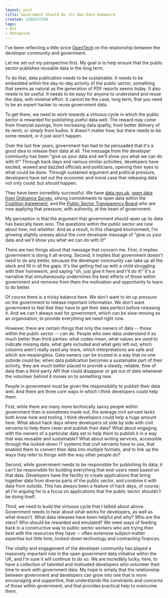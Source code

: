 ```yaml
---
layout: post
title: Government Should Do its Own Data Homework
created: 1285537290
tags:
- psi
- datagovuk
---
```

I've been reflecting a little since [OpenTech](http://www.ukuug.org/events/opentech2010/) on the relationship between the developer community and government.

Let me set out my perspective first. My goal is to help ensure that the public sector publishes reusable data in the long term.

To do that, data publication needs to be sustainable. It needs to be embedded within the day-to-day activity of the public sector, something that seems as natural as the generation of PDF reports seems today. It also needs to be useful. It needs to be easy for anyone to understand and reuse the data, with minimal effort. It cannot be the case, long term, that you need to be an expert hacker to reuse government data.

To get there, we need to work towards a virtuous cycle in which the public sector is rewarded for publishing useful data well. The reward may come from financial savings, from increasing data quality, from better delivery of its remit, or simply from kudos. It doesn't matter how, but there needs to be some reward, or it just won't happen.

Over the last few years, government has had to be persuaded that it's a good idea to release their data at all. The message from the developer community has been "give us your data and we'll show you what we can do with it!" Through hack days and various similar activities, developers have excited, wowed and dazzled officials and politicians, opening their eyes to what could be done. Through sustained argument and political pressure, developers have set out the economic and moral case that releasing data not only *could*, but *should* happen.

They have been incredibly successful. We have [data.gov.uk](http://data.gov.uk/), [open data from Ordnance Survey](http://www.ordnancesurvey.co.uk/oswebsite/opendata/), strong commitments to open data within the [Coalition Agreement](http://programmeforgovernment.hmg.gov.uk/government-transparency/), and the [Public Sector Transparency Board](http://data.gov.uk/blog/new-public-sector-transparency-board-and-public-data-transparency-principles) who are now applying that pressure, with authority, at the heart of government.

My perception is that the argument that government should open up its data has basically been won. The questions within the public sector are now about *how*, not *whether*. And as a result, in this changed environment, I'm growing slightly uneasy about the core developer message of "give us your data and we'll show you what we can do with it!"

There are two things about that message that concern me. First, it implies government is doing it all wrong. Second, it implies that government doesn't *need* to do any better, because the developer community can take up all the slack and fill in all the gaps. It's like getting fed up with a child struggling with their homework, and saying "oh, just give it here and I'll do it!" It's a narrative that simultaneously undermines the best efforts of those within government and removes from them the motivation and opportunity to learn to do better.

<!--break-->

Of course there is a tricky balance here. We don't want to let up pressure on the government to release important information. We don't want government to feel that they have to get their data perfect before releasing it. And we can't always wait for government, which can be slow-moving as an organisation, to provide everything we need right now.

However, there are certain things that only the owners of data -- those within the public sector -- can do. People who own data understand it so much better than third parties: what codes mean, what values are used to indicate missing data, what gets included and what gets left out, which columns aren't really used any more, which interpretations are safe and which are meaningless. Data owners can be trusted in a way that no one outside could be; when data publication becomes a sustainable part of their activity, they are much better placed to provide a steady, reliable, flow of data than a third-party API that could disappear or get out of date whenever the volunteer behind it moves on to something new.

People in government must be given the responsibility to publish their data well. And there are three core ways in which I think developers could help them.

First, while there are many more technically savvy people within government than is sometimes made out, the average civil servant lacks both know-how and tooling. I think developers could help a huge amount here. What about hack days where developers sit side by side with civil servants to help them clean and publish their data? What about engaging with the owners of a particular data set to help *them* to publish it in a way that was reusable and sustainable? What about writing services, accessible through the locked-down IT systems that civil servants have to use, that enabled them to convert their data into multiple formats, and to link up the ways they refer to things with the way other people do?

Second, while government needs to be responsible for publishing its data, it can't be responsible for building everything that end-users need based on that data. Developers have the facility to create applications that bring together data from diverse parts of the public sector, and combine it with data from outside. This has always been a feature of hack days, of course; all I'm arguing for is a focus on applications that the public sector *shouldn't* be doing itself.

Third, we need to build the virtuous cycle that I talked about above. Government needs to hear about what works for developers, as well as what doesn't. What data releases have been helpful and why? Who are the stars? Who should be rewarded and emulated? We need ways of feeding back in a constructive way to public sector workers who are trying their best with the resources they have -- often extensive subject-matter expertise but little time, locked-down technology and contracting finances.

The vitality and engagement of the developer community has played a massively important role in the open government data initiative within the UK, and I'm sure it will continue to do so. We are incredibly lucky, here, to have a collection of talented and motivated developers who volunteer their time to work with government data. My hope is simply that the relationship between government and developers can grow into one that is more encouraging and supportive, that understands the constraints and concerns of those within government, and that provides practical help to overcome them.

